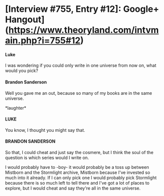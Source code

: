 # [Interview #755, Entry #12]: Google+ Hangout](https://www.theoryland.com/intvmain.php?i=755#12)

#### Luke

I was wondering if you could only write in one universe from now on, what would you pick?

#### Brandon Sanderson

Well you gave me an out, because so many of my books are in the same universe.

\*laughter\*

#### LUKE

You know, I thought you might say that.

#### BRANDON SANDERSON

So that, I could cheat and just say the cosmere, but I think the soul of the question is which series would I write on.

I would probably have to -boy- it would probably be a toss up between Mistborn and the Stormlight archive, Mistborn because I've invested so much into it already. If I can only pick one I would probably pick Stormlight because there is so much left to tell there and I've got a lot of places to explore, but I would cheat and say they're all in the same universe.

